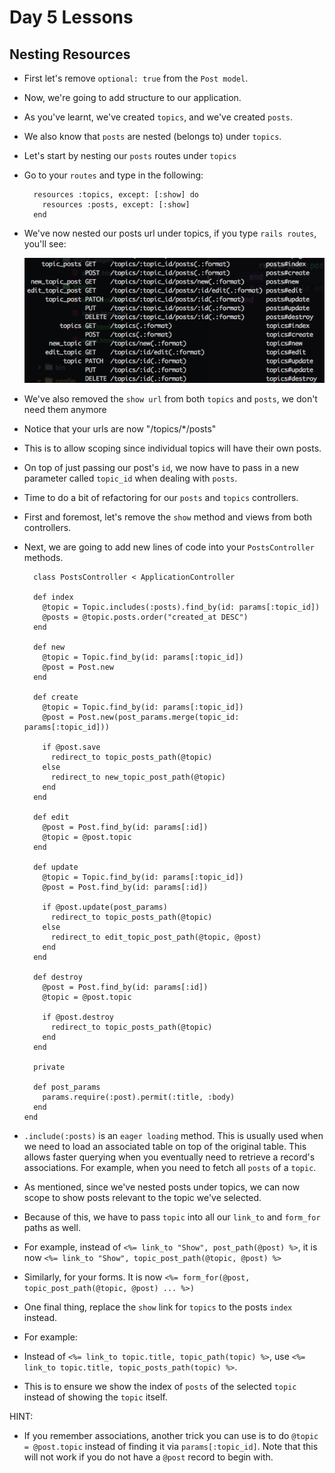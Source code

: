 # Day 5 Lessons

## Nesting Resources

- First let's remove `optional: true` from the `Post model`.

- Now, we're going to add structure to our application.

- As you've learnt, we've created `topics`, and we've created `posts`.

- We also know that `posts` are nested (belongs to) under `topics`.

- Let's start by nesting our `posts` routes under `topics`

- Go to your `routes` and type in the following:

  ```
    resources :topics, except: [:show] do
      resources :posts, except: [:show]
    end
  ```

- We've now nested our posts url under topics, if you type `rails routes`, you'll see:

  ![nested routes](images/nested_routes.png)

- We've also removed the `show url` from both `topics` and `posts`, we don't need them anymore

- Notice that your urls are now "/topics/*/posts"

- This is to allow scoping since individual topics will have their own posts.

- On top of just passing our post's `id`, we now have to pass in a new parameter called
`topic_id` when dealing with `posts`.

- Time to do a bit of refactoring for our `posts` and `topics` controllers.

- First and foremost, let's remove the `show` method and views from both controllers.

- Next, we are going to add new lines of code into your `PostsController` methods.

  ```
    class PostsController < ApplicationController

    def index
      @topic = Topic.includes(:posts).find_by(id: params[:topic_id])
      @posts = @topic.posts.order("created_at DESC")
    end

    def new
      @topic = Topic.find_by(id: params[:topic_id])
      @post = Post.new
    end

    def create
      @topic = Topic.find_by(id: params[:topic_id])
      @post = Post.new(post_params.merge(topic_id: params[:topic_id]))

      if @post.save
        redirect_to topic_posts_path(@topic)
      else
        redirect_to new_topic_post_path(@topic)
      end
    end

    def edit
      @post = Post.find_by(id: params[:id])
      @topic = @post.topic
    end

    def update
      @topic = Topic.find_by(id: params[:topic_id])
      @post = Post.find_by(id: params[:id])

      if @post.update(post_params)
        redirect_to topic_posts_path(@topic)
      else
        redirect_to edit_topic_post_path(@topic, @post)
      end
    end

    def destroy
      @post = Post.find_by(id: params[:id])
      @topic = @post.topic

      if @post.destroy
        redirect_to topic_posts_path(@topic)
      end
    end

    private

    def post_params
      params.require(:post).permit(:title, :body)
    end
  end
  ```

- `.include(:posts)` is an `eager loading` method. This is usually used when we need to load an associated table on top of the original table.
This allows faster querying when you eventually need to retrieve a record's associations. For example, when you need to fetch all `posts` of a `topic`.

- As mentioned, since we've nested posts under topics, we can now scope to show posts relevant to the topic we've selected.

- Because of this, we have to pass `topic` into all our `link_to` and `form_for` paths as well.

- For example, instead of `<%= link_to "Show", post_path(@post) %>`, it is now `<%= link_to "Show", topic_post_path(@topic, @post) %>`

- Similarly, for your forms. It is now `<%= form_for(@post, topic_post_path(@topic, @post) ... %>)`

- One final thing, replace the `show` link for `topics` to the posts `index` instead.

- For example:

- Instead of `<%= link_to topic.title, topic_path(topic) %>`, use `<%= link_to topic.title, topic_posts_path(topic) %>`.

- This is to ensure we show the index of `posts` of the selected `topic` instead of showing the `topic` itself.

HINT:

- If you remember associations, another trick you can use is to do `@topic = @post.topic` instead of finding it via `params[:topic_id]`.
Note that this will not work if you do not have a `@post` record to begin with.
